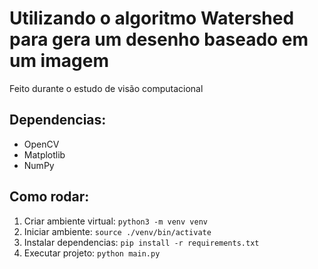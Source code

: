 # Utilizando o algoritmo Watershed para gera um desenho baseado em um imagem

Feito durante o estudo de visão computacional

## Dependencias:
- OpenCV
- Matplotlib
- NumPy

## Como rodar:
1. Criar ambiente virtual: ```python3 -m venv venv```
2. Iniciar ambiente: ```source ./venv/bin/activate```
3. Instalar dependencias: ```pip install -r requirements.txt``` 
4. Executar projeto: ```python main.py```